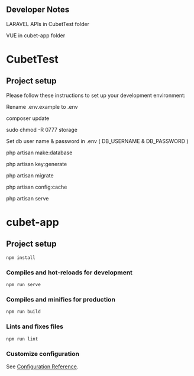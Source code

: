 ## Developer Notes

LARAVEL APIs in CubetTest folder

VUE in cubet-app folder

# CubetTest

## Project setup
Please follow these instructions to set up your development environment:

Rename .env.example to .env

composer update

sudo chmod -R 0777 storage

Set db user name & password in .env ( DB_USERNAME & DB_PASSWORD )

php artisan make:database

php artisan key:generate

php artisan migrate

php artisan config:cache

php artisan serve


# cubet-app

## Project setup
```
npm install
```

### Compiles and hot-reloads for development
```
npm run serve
```

### Compiles and minifies for production
```
npm run build
```

### Lints and fixes files
```
npm run lint
```

### Customize configuration
See [Configuration Reference](https://cli.vuejs.org/config/).


